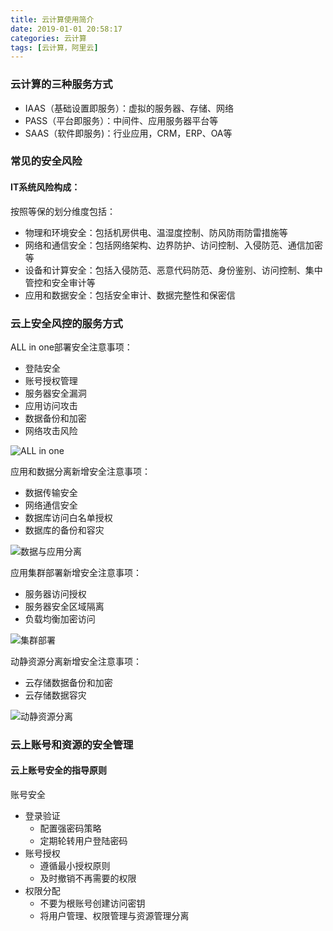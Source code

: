 ```yaml
---
title: 云计算使用简介
date: 2019-01-01 20:58:17
categories: 云计算
tags: [云计算，阿里云]
---
```


### 云计算的三种服务方式

- IAAS（基础设置即服务）：虚拟的服务器、存储、网络
- PASS（平台即服务）：中间件、应用服务器平台等
- SAAS（软件即服务)：行业应用，CRM，ERP、OA等

### 常见的安全风险

#### IT系统风险构成：

按照等保的划分维度包括：

- 物理和环境安全：包括机房供电、温湿度控制、防风防雨防雷措施等
- 网络和通信安全：包括网络架构、边界防护、访问控制、入侵防范、通信加密等
- 设备和计算安全：包括入侵防范、恶意代码防范、身份鉴别、访问控制、集中管控和安全审计等
- 应用和数据安全：包括安全审计、数据完整性和保密信

### 云上安全风控的服务方式

ALL in one部署安全注意事项：

- 登陆安全
- 账号授权管理
- 服务器安全漏洞
- 应用访问攻击
- 数据备份和加密
- 网络攻击风险

![ALL in one](https://upload-images.jianshu.io/upload_images/11830691-d5500a4288a2c033.png?imageMogr2/auto-orient/strip%7CimageView2/2/w/1240)

应用和数据分离新增安全注意事项：

- 数据传输安全
- 网络通信安全
- 数据库访问白名单授权
- 数据库的备份和容灾

![数据与应用分离](https://upload-images.jianshu.io/upload_images/11830691-c49f3dd419a9e9a2.png?imageMogr2/auto-orient/strip%7CimageView2/2/w/1240)

应用集群部署新增安全注意事项：

- 服务器访问授权
- 服务器安全区域隔离
- 负载均衡加密访问

![集群部署](https://upload-images.jianshu.io/upload_images/11830691-87de159d46f7dc50.png?imageMogr2/auto-orient/strip%7CimageView2/2/w/1240)


动静资源分离新增安全注意事项：

- 云存储数据备份和加密
- 云存储数据容灾

![动静资源分离](https://upload-images.jianshu.io/upload_images/11830691-f644ed29c1518efa.png?imageMogr2/auto-orient/strip%7CimageView2/2/w/1240)


### 云上账号和资源的安全管理

#### 云上账号安全的指导原则

账号安全

- 登录验证
  - 配置强密码策略
  - 定期轮转用户登陆密码
- 账号授权
  - 遵循最小授权原则
  - 及时撤销不再需要的权限
- 权限分配
  - 不要为根账号创建访问密钥
  - 将用户管理、权限管理与资源管理分离